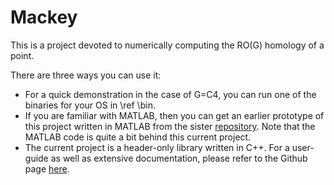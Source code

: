 # Mackey
This is a project devoted to numerically computing the RO(G) homology of a point. 

There are three ways you can use it:

* For a quick demonstration in the case of G=C4, you can run one of the binaries for your OS in \ref \bin.
* If you are familiar with MATLAB, then you can get an earlier prototype of this project written in MATLAB from the sister <a href="https://github.com/NickG-Math/C4-Homology">repository</a>. Note that the MATLAB code is quite a bit behind this current project. 
* The current project is a header-only library written in C++. For a user-guide as well as extensive documentation, please refer to the Github page <a href="https://nickg-math.github.io/Mackey/html/index.html">here</a>.
